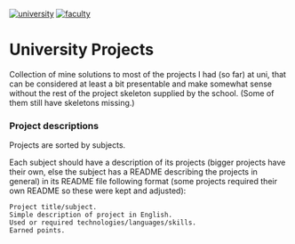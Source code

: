 [![university](https://img.shields.io/badge/university-Brno%20University%20of%20Technology-red.svg)](https://www.vutbr.cz/en/)
[![faculty](https://img.shields.io/badge/faculty-Faculty%20of%20Information%20Technology-blue.svg)](http://www.fit.vutbr.cz/.en)

# University Projects
Collection of mine solutions to most of the projects I had (so far) at uni, that can be considered at least a bit presentable and make somewhat sense without the rest of the project skeleton supplied by the school. (Some of them still have skeletons missing.)

### Project descriptions
Projects are sorted by subjects.

Each subject should have a description of its projects (bigger projects have their own, else the subject has a README describing the projects in general) in its README file following format (some projects required their own README so these were kept and adjusted):

    Project title/subject.
    Simple description of project in English.
    Used or required technologies/languages/skills.
    Earned points.

<!---
# Project Title

### Description

### Used technologies

### Earned points
--->
